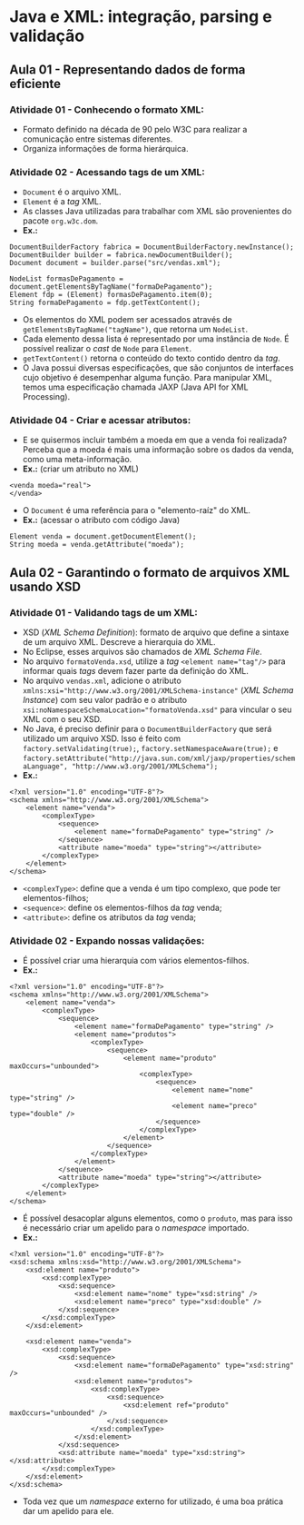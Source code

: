 # Java e XML: integração, parsing e validação

## Aula 01 - Representando dados de forma eficiente

### Atividade 01 - Conhecendo o formato XML:

- Formato definido na década de 90 pelo W3C para realizar a comunicação entre sistemas diferentes.
- Organiza informações de forma hierárquica.

### Atividade 02 - Acessando tags de um XML:

- `Document` é o arquivo XML.
- `Element` é a *tag* XML.
- As classes Java utilizadas para trabalhar com XML são provenientes do pacote `org.w3c.dom`.
- **Ex.:**
```
DocumentBuilderFactory fabrica = DocumentBuilderFactory.newInstance();
DocumentBuilder builder = fabrica.newDocumentBuilder();
Document document = builder.parse("src/vendas.xml");

NodeList formasDePagamento = document.getElementsByTagName("formaDePagamento");
Element fdp = (Element) formasDePagamento.item(0);
String formaDePagamento = fdp.getTextContent();
```
- Os elementos do XML podem ser acessados através de `getElementsByTagName("tagName")`, que retorna um `NodeList`.
- Cada elemento dessa lista é representado por uma instância de `Node`. É possível realizar o *cast* de `Node` para `Element`.
- `getTextContent()` retorna o conteúdo do texto contido dentro da *tag*.
- O Java possui diversas especificações, que são conjuntos de interfaces cujo objetivo é desempenhar alguma função. Para manipular XML, temos uma especificação chamada JAXP (Java API for XML Processing).

### Atividade 04 - Criar e acessar atributos:

- E se quisermos incluir também a moeda em que a venda foi realizada? Perceba que a moeda é mais uma informação sobre os dados da venda, como uma meta-informação.
- **Ex.:** (criar um atributo no XML) 
```
<venda moeda="real">
</venda>
```
- O `Document` é uma referência para o "elemento-raíz" do XML.
- **Ex.:** (acessar o atributo com código Java)
```
Element venda = document.getDocumentElement();
String moeda = venda.getAttribute("moeda");
```

## Aula 02 - Garantindo o formato de arquivos XML usando XSD

### Atividade 01 - Validando tags de um XML:

- XSD (*XML Schema Definition*): formato de arquivo que define a sintaxe de um arquivo XML. Descreve a hierarquia do XML.
- No Eclipse, esses arquivos são chamados de *XML Schema File*.
- No arquivo `formatoVenda.xsd`, utilize a *tag* `<element name="tag"/>` para informar quais *tags* devem fazer parte da definição do XML.
- No arquivo `vendas.xml`, adicione o atributo `xmlns:xsi="http://www.w3.org/2001/XMLSchema-instance"` (*XML Schema Instance*) com seu valor padrão e o atributo `xsi:noNamespaceSchemaLocation="formatoVenda.xsd"` para vincular o seu XML com o seu XSD.
- No Java, é preciso definir para o `DocumentBuilderFactory` que será utilizado um arquivo XSD. Isso é feito com `factory.setValidating(true);`, `factory.setNamespaceAware(true);` e `factory.setAttribute("http://java.sun.com/xml/jaxp/properties/schemaLanguage", "http://www.w3.org/2001/XMLSchema");`
- **Ex.:**
```
<?xml version="1.0" encoding="UTF-8"?>
<schema xmlns="http://www.w3.org/2001/XMLSchema">
	<element name="venda">
		<complexType>
			<sequence>
				<element name="formaDePagamento" type="string" />
			</sequence>
			<attribute name="moeda" type="string"></attribute>
		</complexType>
	</element>
</schema>
```
- `<complexType>`: define que a venda é um tipo complexo, que pode ter elementos-filhos;
- `<sequence>`: define os elementos-filhos da *tag* venda;
- `<attribute>`: define os atributos da *tag* venda;

### Atividade 02 - Expando nossas validações:

- É possível criar uma hierarquia com vários elementos-filhos.
- **Ex.:**
```
<?xml version="1.0" encoding="UTF-8"?>
<schema xmlns="http://www.w3.org/2001/XMLSchema">
	<element name="venda">
		<complexType>
			<sequence>
				<element name="formaDePagamento" type="string" />
				<element name="produtos">
					<complexType>
						<sequence>
							<element name="produto" maxOccurs="unbounded">
								<complexType>
									<sequence>
										<element name="nome" type="string" />
										<element name="preco" type="double" />
									</sequence>
								</complexType>
							</element>
						</sequence>
					</complexType>
				</element>
			</sequence>
			<attribute name="moeda" type="string"></attribute>
		</complexType>
	</element>
</schema>
```
- É possível desacoplar alguns elementos, como o `produto`, mas para isso é necessário criar um apelido para o *namespace* importado.
- **Ex.:**
```
<?xml version="1.0" encoding="UTF-8"?>
<xsd:schema xmlns:xsd="http://www.w3.org/2001/XMLSchema">
	<xsd:element name="produto">
		<xsd:complexType>
			<xsd:sequence>
				<xsd:element name="nome" type="xsd:string" />
				<xsd:element name="preco" type="xsd:double" />
			</xsd:sequence>
		</xsd:complexType>
	</xsd:element>
	
	<xsd:element name="venda">
		<xsd:complexType>
			<xsd:sequence>
				<xsd:element name="formaDePagamento" type="xsd:string" />
				<xsd:element name="produtos">
					<xsd:complexType>
						<xsd:sequence>
							<xsd:element ref="produto" maxOccurs="unbounded" />
						</xsd:sequence>
					</xsd:complexType>
				</xsd:element>
			</xsd:sequence>
			<xsd:attribute name="moeda" type="xsd:string"></xsd:attribute>
		</xsd:complexType>
	</xsd:element>
</xsd:schema>
```
- Toda vez que um *namespace* externo for utilizado, é uma boa prática dar um apelido para ele.
